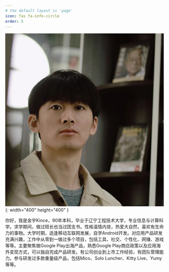 ```yaml
---
# the default layout is 'page'
icon: fas fa-info-circle
order: 5
---
```


![img-description](/assets/img/WechatIMG406.jpg){: width="400" height="400" }

你好，我是金宇Kince，90年本科，毕业于辽宁工程技术大学，专业信息与计算科学。求学期间，做过班长也当过团支书。性格温情内敛，热爱大自然，喜欢有生命力的事物。大学时期，适逢移动互联网发展，自学Android开发。对应用产品研发充满兴趣，工作中从零到一做过多个项目，包括工具、社交、个性化、网赚、游戏等等。主要聚焦做Google Play出海产品，熟悉Google Play商店政策以及应用海外变现方式，可以独自完成产品研发。有公司创业到上市工作经验，有团队管理能力。参与研发过多款重量级产品，包括Mico、Solo Luncher、Kitty Live、Yumy等等。
